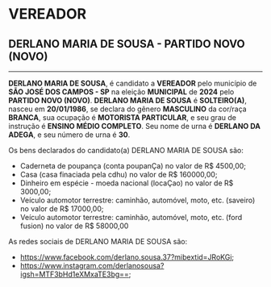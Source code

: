 # VEREADOR
## DERLANO MARIA DE SOUSA - PARTIDO NOVO (NOVO)
---
**DERLANO MARIA DE SOUSA**, é candidato a **VEREADOR** pelo município de **SÃO JOSÉ DOS CAMPOS - SP** na eleição **MUNICIPAL** de **2024** pelo **PARTIDO NOVO (NOVO)**.
**DERLANO MARIA DE SOUSA** é **SOLTEIRO(A)**, nasceu em **20/01/1986**, se declara do gênero **MASCULINO** da cor/raça **BRANCA**, sua ocupação é **MOTORISTA PARTICULAR**, e seu grau de instrução é **ENSINO MÉDIO COMPLETO**.
Seu nome de urna é **DERLANO DA ADEGA**, e seu número de urna é **30**.

Os bens declarados do candidato(a) DERLANO MARIA DE SOUSA são: 
- Caderneta de poupança (conta poupanÇa) no valor de R$ 4500,00;
- Casa (casa finaciada pela cdhu) no valor de R$ 160000,00;
- Dinheiro em espécie - moeda nacional (locaÇao) no valor de R$ 3000,00;
- Veículo automotor terrestre: caminhão, automóvel, moto, etc. (saveiro) no valor de R$ 17000,00;
- Veículo automotor terrestre: caminhão, automóvel, moto, etc. (ford fusion) no valor de R$ 58000,00

As redes sociais de DERLANO MARIA DE SOUSA são:
- https://www.facebook.com/derlano.sousa.37?mibextid=JRoKGi;
- https://www.instagram.com/derlanosousa?igsh=MTF3bHd1eXMxaTE3bg==;